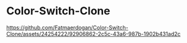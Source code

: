 # Color-Switch-Clone

https://github.com/Fatmaerdogan/Color-Switch-Clone/assets/24254222/92906862-2c5c-43a6-987b-1902b431ad2c

